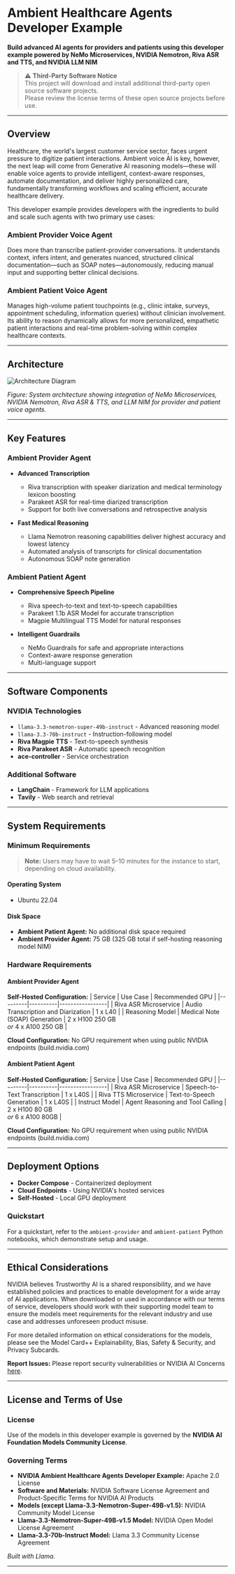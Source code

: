# Ambient Healthcare Agents Developer Example

**Build advanced AI agents for providers and patients using this developer example powered by NeMo Microservices, NVIDIA Nemotron, Riva ASR and TTS, and NVIDIA LLM NIM**

> ⚠️ **Third-Party Software Notice**  
> This project will download and install additional third-party open source software projects.  
> Please review the license terms of these open source projects before use.

---

## Overview

Healthcare, the world's largest customer service sector, faces urgent pressure to digitize patient interactions. Ambient voice AI is key, however, the next leap will come from Generative AI reasoning models—these will enable voice agents to provide intelligent, context-aware responses, automate documentation, and deliver highly personalized care, fundamentally transforming workflows and scaling efficient, accurate healthcare delivery.

This developer example provides developers with the ingredients to build and scale such agents with two primary use cases:

### **Ambient Provider Voice Agent**
Does more than transcribe patient-provider conversations. It understands context, infers intent, and generates nuanced, structured clinical documentation—such as SOAP notes—autonomously, reducing manual input and supporting better clinical decisions.

### **Ambient Patient Voice Agent**
Manages high-volume patient touchpoints (e.g., clinic intake, surveys, appointment scheduling, information queries) without clinician involvement. Its ability to reason dynamically allows for more personalized, empathetic patient interactions and real-time problem-solving within complex healthcare contexts.

---

## Architecture

![Architecture Diagram](assets/architecture-diagram.png)

*Figure: System architecture showing integration of NeMo Microservices, NVIDIA Nemotron, Riva ASR & TTS, and LLM NIM for provider and patient voice agents.*

---

## Key Features

### **Ambient Provider Agent**

- **Advanced Transcription**
  - Riva transcription with speaker diarization and medical terminology lexicon boosting
  - Parakeet ASR for real-time diarized transcription
  - Support for both live conversations and retrospective analysis

- **Fast Medical Reasoning**
  - Llama Nemotron reasoning capabilities deliver highest accuracy and lowest latency
  - Automated analysis of transcripts for clinical documentation
  - Autonomous SOAP note generation

### **Ambient Patient Agent**

- **Comprehensive Speech Pipeline**
  - Riva speech-to-text and text-to-speech capabilities
  - Parakeet 1.1b ASR Model for accurate transcription
  - Magpie Multilingual TTS Model for natural responses

- **Intelligent Guardrails**
  - NeMo Guardrails for safe and appropriate interactions
  - Context-aware response generation
  - Multi-language support

---

## Software Components

### **NVIDIA Technologies**
- `llama-3.3-nemotron-super-49b-instruct` - Advanced reasoning model
- `llama-3.3-70b-instruct` - Instruction-following model
- **Riva Magpie TTS** - Text-to-speech synthesis
- **Riva Parakeet ASR** - Automatic speech recognition
- **ace-controller** - Service orchestration

### **Additional Software**
- **LangChain** - Framework for LLM applications
- **Tavily** - Web search and retrieval

---

## System Requirements

### **Minimum Requirements**

> **Note:** Users may have to wait 5–10 minutes for the instance to start, depending on cloud availability.

#### **Operating System**
- Ubuntu 22.04

#### **Disk Space**
- **Ambient Patient Agent:** No additional disk space required
- **Ambient Provider Agent:** 75 GB (325 GB total if self-hosting reasoning model NIM)

### **Hardware Requirements**

#### **Ambient Provider Agent**

**Self-Hosted Configuration:**
| Service | Use Case | Recommended GPU |
|---------|----------|-----------------|
| Riva ASR Microservice | Audio Transcription and Diarization | 1 x L40 |
| Reasoning Model | Medical Note (SOAP) Generation | 2 x H100 250 GB<br>*or* 4 x A100 250 GB |

**Cloud Configuration:** No GPU requirement when using public NVIDIA endpoints (build.nvidia.com)

#### **Ambient Patient Agent**

**Self-Hosted Configuration:**
| Service | Use Case | Recommended GPU |
|---------|----------|-----------------|
| Riva ASR Microservice | Speech-to-Text Transcription | 1 x L40S |
| Riva TTS Microservice | Text-to-Speech Generation | 1 x L40S |
| Instruct Model | Agent Reasoning and Tool Calling | 2 x H100 80 GB<br>*or* 6 x A100 80GB |

**Cloud Configuration:** No GPU requirement when using public NVIDIA endpoints (build.nvidia.com)

---

## Deployment Options

- **Docker Compose** - Containerized deployment
- **Cloud Endpoints** - Using NVIDIA's hosted services
- **Self-Hosted** - Local GPU deployment

### **Quickstart**
For a quickstart, refer to the `ambient-provider` and `ambient-patient` Python notebooks, which demonstrate setup and usage.

---

## Ethical Considerations

NVIDIA believes Trustworthy AI is a shared responsibility, and we have established policies and practices to enable development for a wide array of AI applications. When downloaded or used in accordance with our terms of service, developers should work with their supporting model team to ensure the models meet requirements for the relevant industry and use case and addresses unforeseen product misuse. 

For more detailed information on ethical considerations for the models, please see the Model Card++ Explainability, Bias, Safety & Security, and Privacy Subcards. 

**Report Issues:** Please report security vulnerabilities or NVIDIA AI Concerns [here](https://www.nvidia.com/en-us/support/submit-security-vulnerability/).

---

## License and Terms of Use

### **License**
Use of the models in this developer example is governed by the **NVIDIA AI Foundation Models Community License**.

### **Governing Terms**
- **NVIDIA Ambient Healthcare Agents Developer Example:** Apache 2.0 License
- **Software and Materials:** NVIDIA Software License Agreement and Product-Specific Terms for NVIDIA AI Products
- **Models (except Llama-3.3-Nemotron-Super-49B-v1.5):** NVIDIA Community Model License
- **Llama-3.3-Nemotron-Super-49B-v1.5 Model:** NVIDIA Open Model License Agreement
- **Llama-3.3-70b-Instruct Model:** Llama 3.3 Community License Agreement

*Built with Llama.*

---
